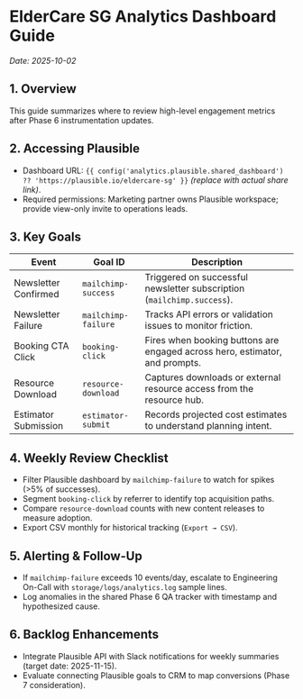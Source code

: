 # ElderCare SG Analytics Dashboard Guide
_Date: 2025-10-02_

## 1. Overview
This guide summarizes where to review high-level engagement metrics after Phase 6 instrumentation updates.

## 2. Accessing Plausible
- Dashboard URL: `{{ config('analytics.plausible.shared_dashboard') ?? 'https://plausible.io/eldercare-sg' }}` *(replace with actual share link)*.
- Required permissions: Marketing partner owns Plausible workspace; provide view-only invite to operations leads.

## 3. Key Goals
| Event | Goal ID | Description |
|---|---|---|
| Newsletter Confirmed | `mailchimp-success` | Triggered on successful newsletter subscription (`mailchimp.success`). |
| Newsletter Failure | `mailchimp-failure` | Tracks API errors or validation issues to monitor friction. |
| Booking CTA Click | `booking-click` | Fires when booking buttons are engaged across hero, estimator, and prompts. |
| Resource Download | `resource-download` | Captures downloads or external resource access from the resource hub. |
| Estimator Submission | `estimator-submit` | Records projected cost estimates to understand planning intent. |

## 4. Weekly Review Checklist
- Filter Plausible dashboard by `mailchimp-failure` to watch for spikes (>5% of successes).
- Segment `booking-click` by referrer to identify top acquisition paths.
- Compare `resource-download` counts with new content releases to measure adoption.
- Export CSV monthly for historical tracking (`Export → CSV`).

## 5. Alerting & Follow-Up
- If `mailchimp-failure` exceeds 10 events/day, escalate to Engineering On-Call with `storage/logs/analytics.log` sample lines.
- Log anomalies in the shared Phase 6 QA tracker with timestamp and hypothesized cause.

## 6. Backlog Enhancements
- Integrate Plausible API with Slack notifications for weekly summaries (target date: 2025-11-15).
- Evaluate connecting Plausible goals to CRM to map conversions (Phase 7 consideration).
